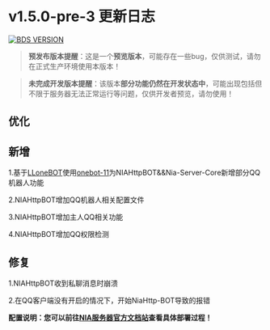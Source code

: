 # v1.5.0-pre-3 更新日志

[![BDS VERSION](https://img.shields.io/badge/BDS-1.20.61.01-green?style=for-the-badge&logo=appveyor)](https://www.minecraft.net/en-us/download/server/bedrock)


> **预发布版本提醒**：这是一个**预览版本**，可能存在一些bug，仅供测试，请勿在正式生产环境使用本版本！

> **未完成开发版本提醒**：该版本**部分功能仍然在开发状态中**，可能出现包括但不限于服务器无法正常运行等问题，仅供开发者预览，请勿使用！

## 优化



## 新增

1.基于[LLoneBOT](https://github.com/LLOneBot/LLOneBot)使用[onebot-11](https://github.com/botuniverse/onebot-11/)为NIAHttpBOT&&Nia-Server-Core新增部分QQ机器人功能

2.NIAHttpBOT增加QQ机器人相关配置文件

3.NIAHttpBOT增加主人QQ相关功能

4.NIAHttpBOT增加QQ权限检测

## 修复

1.NIAHttpBOT收到私聊消息时崩溃

2.在QQ客户端没有开启的情况下，开始NiaHttp-BOT导致的报错



**配置说明：您可以前往[NIA服务器官方文档站](https://docs.mcnia.com/dev)查看具体部署过程！**

